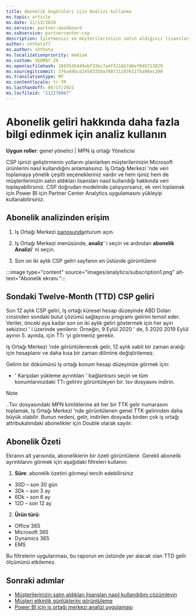 ```yaml
---
title: Abonelik öngörüleri için Analizi kullanma
ms.topic: article
ms.date: 11/13/2020
ms.service: partner-dashboard
ms.subservice: partnercenter-csp
description: İşletmenizi ve müşterilerinizin satın aldığınız lisansları nasıl kullandığını daha iyi anlamak için iş ortağı merkezi 'nde analizler kullanmayı öğrenin.
author: shthota77
ms.author: shthota
ms.localizationpriority: medium
ms.custom: SEOMAY.20
ms.openlocfilehash: 1693545449abf33bc7a4f5216b7d6ef0d5713829
ms.sourcegitcommit: 376a49bcd245d3358a78871128761175a96ec200
ms.translationtype: MT
ms.contentlocale: tr-TR
ms.lasthandoff: 06/17/2021
ms.locfileid: "112276867"
---
```

# <a name="use-analytics-to-learn-more-about-subscription-revenue"></a>Abonelik geliri hakkında daha fazla bilgi edinmek için analiz kullanın

**Uygun roller**: genel yönetici | MPN iş ortağı Yöneticisi

CSP işinizi geliştirmenin yollarını planlarken müşterilerinizin Microsoft ürünlerini nasıl kullandığını anlamalısınız. İş Ortağı Merkezi 'nde veri toplamaya yönelik çeşitli seçenekleriniz vardır ve hem işiniz hem de müşterilerinizin satın aldıkları lisansları nasıl kullandığı hakkında veri toplayabilirsiniz. CSP doğrudan modelinde çalışıyorsanız, ek veri toplamak için Power BI için Partner Center Analytics uygulamasını yükleyip kullanabilirsiniz.

## <a name="access-to-the-subscription-analytics"></a>Abonelik analizinden erişim

1. Iş Ortağı Merkezi [panosunda](https://partner.microsoft.com/dashboard/home)oturum açın.
1. Iş Ortağı Merkezi menüsünde, **analiz**' i seçin ve ardından **abonelik Analizi**' ni seçin.

1. Son on iki aylık CSP geliri sayfanın en üstünde görüntülenir

:::image type="content" source="images/analytics/subscription1.png" alt-text="Abonelik ekranı.":::

## <a name="trailing-twelve-month-ttm-csp-revenue"></a>Sondaki Twelve-Month (TTD) CSP geliri

Son 12 aylık CSP geliri, Iş ortağı küresel hesap düzeyinde ABD Doları cinsinden sondaki bulut çözümü sağlayıcısı programı gelirini temsil eder. Veriler, önceki aya kadar son on iki aylık geliri göstermek için her ayın sekizinci ' i üzerinde yenilenir. Örneğin, 9 Eylül 2020 ' de, 5 2020 2019 Eylül ayının 5. ayında, için TTı 'yi görmeniz gerekir.

Iş Ortağı Merkezi 'nde görüntülenecek gelir, 12 aylık sabit bir zaman aralığı için hesaplanır ve daha kısa bir zaman dilimine değiştirilemez.

Gelirin bir dökümünü Iş ortağı konum hesap düzeyinize görmek için:

- ' Karşıdan yükleme ayrıntıları ' bağlantısını seçin ve tüm konumlarınızdaki TTı gelirini görüntüleyen bir. tsv dosyasını indirin.

>[!NOTE] 
>. Tsv dosyasındaki MPN kimliklerine ait her bir TTK gelir numarasını toplamak, Iş Ortağı Merkezi 'nde görüntülenen genel TTK gelirinden daha büyük olabilir. Bunun nedeni, gelir, indirilen dosyada birden çok iş ortağı attribukatındaki abonelikler için Double olarak sayılır.

## <a name="subscription-summary"></a>Abonelik Özeti

Ekranın alt yarısında, aboneliklerin bir özeti görüntülenir. Gerekli abonelik ayrıntılarını görmek için aşağıdaki filtreleri kullanın:  

1. **Süre**: abonelik özetini görmeyi tercih edebilirsiniz 

- 30D – son 30 gün
- 3Dk – son 3 ay
- 6Dk – son 6 ay
- 12D – son 12 ay

2. **Ürün türü**:
 
- Office 365
- Microsoft 365
- Dynamics 365
- EMS

Bu filtrelerin uygulanması, bu raporun en üstünde yer alacak olan TTD gelir ölçümünü etkilemez.


 
## <a name="next-steps"></a>Sonraki adımlar

- [Müşterilerinizin satın aldıkları lisansları nasıl kullandığını çözümleyin](increasing-adoption-and-satisfaction.md)  
- [Müşteri etkinlik günlüklerini görüntüleme](activity-logs.md)
- [Power BI için iş ortağı merkezi analizi uygulaması](power-bi-app-for-direct-partners.md)






